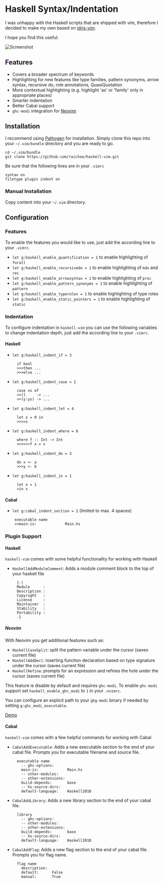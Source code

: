 Haskell Syntax/Indentation
==========================

I was unhappy with the Haskell scripts that are
shipped with vim, therefore I decided to make my
own based on [idris-vim][].

I hope you find this useful.

![Screenshot](http://raichoo.github.io/images/haskell-vim.png)

## Features

* Covers a broader spectrum of keywords
* Highlighting for new features like type families, pattern synonyms, arrow syntax, recursive do, role annotations, QuasiQuotation
* More contextual highlighting (e.g. highlight 'as' or 'family' only in appropriate places)
* Smarter indentation
* Better Cabal support
* `ghc-modi` integration for [Neovim][]

## Installation

I recommend using [Pathogen][] for installation. Simply clone
this repo into your `~/.vim/bundle` directory and you are ready to go.

    cd ~/.vim/bundle
    git clone https://github.com/raichoo/haskell-vim.git

Be sure that the following lines are in your
`.vimrc`


    syntax on
    filetype plugin indent on

### Manual Installation

Copy content into your `~/.vim` directory.

## Configuration

### Features

To enable the features you would like to use, just add the according line to your
`.vimrc`.

* `let g:haskell_enable_quantification = 1` to enable highlighting of `forall`
* `let g:haskell_enable_recursivedo = 1` to enable highlighting of `mdo` and `rec`
* `let g:haskell_enable_arrowsyntax = 1` to enable highlighting of `proc`
* `let g:haskell_enable_pattern_synonyms = 1` to enable highlighting of `pattern`
* `let g:haskell_enable_typeroles = 1` to enable highlighting of type roles
* `let g:haskell_enable_static_pointers = 1` to enable highlighting of `static`

### Indentation

To configure indentation in `haskell-vim` you can use the following variables to change indentation depth, just add the according line to your `.vimrc`.

#### Haskell

* `let g:haskell_indent_if = 3`

        if bool
        >>>then ...
        >>>else ...

* `let g:haskell_indent_case = 2`

        case xs of
        >>[]     -> ...
        >>(y:ys) -> ...

* `let g:haskell_indent_let = 4`

        let x = 0 in
        >>>>x

* `let g:haskell_indent_where = 6`

        where f :: Int -> Int
        >>>>>>f x = x

* `let g:haskell_indent_do = 3`

        do x <- a
        >>>y <- b

* `let g:haskell_indent_in = 1`

        let x = 1
        >in x

#### Cabal

*  `let g:cabal_indent_section = 2` (limited to max. 4 spaces)

        executable name
        >>main-is:             Main.hs

### Plugin Support

#### Haskell

`haskell-vim` comes with some helpful functionality for working with Haskell

* `HaskellAddModuleComment`: Adds a module comment block to the top of your haskell file

        {-|
        Module      : 
        Description : 
        Copyright   : 
        License     : 
        Maintainer  : 
        Stability   : 
        Portability : 
        -}

##### Neovim

With Neovim you get additional features such as:

* `HaskellCaseSplit`: split the pattern variable under the cursor (saves current file)
* `HaskellAddDecl`: inserting function declaration based on type signature under the cursor (saves current file)
* `HaskellRefine`: prompts for an expression and refines the hole under the cursor (saves current file)

This feature is disable by default and requires `ghc-modi`. To enable `ghc-modi` support set
`haskell_enable_ghc_modi` to `1` in your `.nvimrc`.

You can configure an explicit path to your `ghg-modi` binary if needed by setting `g:ghc_modi_executable`.

[Demo][]

#### Cabal

`haskell-vim` comes with a few helpful commands for working with Cabal

* `CabalAddExecutable`: Adds a new executable section to the end of your cabal file. Prompts you for executable filename and source file.

        executable name
          -- ghc-options:
          main-is:             Main.hs
          -- other-modules:
          -- other-extensions:
          build-depends:       base
          -- hs-source-dirs:
          default-language:    Haskell2010

* `CabalAddLibrary`: Adds a new library section to the end of your cabal file.

        library
          -- ghc-options:
          -- other-modules:
          -- other-extensions:
          build-depends:       base
          -- hs-source-dirs:
          default-language:    Haskell2010

* `CabalAddFlag`: Adds a new flag section to the end of your cabal file. Prompts you for flag name.

        flag name
          description:
          default:      False
          manual:       True

[Pathogen]: https://github.com/tpope/vim-pathogen
[idris-vim]: https://github.com/idris-hackers/idris-vim
[Neovim]: http://neovim.io
[Demo]: https://vimeo.com/134767975

